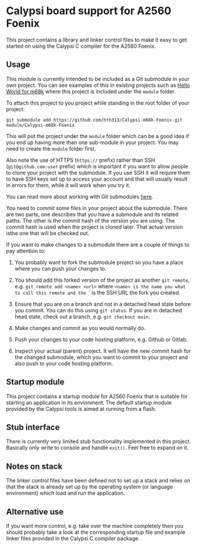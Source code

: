 Calypsi board support for A2560 Foenix
======================================

This project contains a library and linker control files to make
it easy to get started on using the Calypsi C compiler for the
A2560 Foenix.

Usage
-----

This module is currently intended to be included as a Git submodule
in your own project. You can see examples of this in existing projects
such as
[Hello World for m68k](https://github.com/hth313/Calypsi-m68k-hello-world)
where this project is included under the `module` folder.

To attach this project to you project while standing in the root folder
of your project:

```
git submodule add https://github.com/hth313/Calypsi-m68k-Foenix.git module/Calypsi-m68k-Foenix
```

This will put the project under the `module` folder which can be a
good idea if you end up having more than one sub-module in your
project. You may need to create the `module` folder first.

Also note the use of HTTPS (`https://` prefix) rather than SSH
(`git@github.com:user` prefix) which is important if you want
to allow people to clone your project with the submodule.
If you use SSH it will require them to have SSH keys set up to
access your account and that will usually result in errors
for them, while it will work when you try it.

You can read more about working with Git submodules
[here](https://git-scm.com/book/en/v2/Git-Tools-Submodules).

You need to commit some files in your project about the submodule.
There are two parts, one describes that you have a submodule and
its related paths. The other is the commit hash of the version you
are using.
The commit hash is used when the project is cloned later. That
actual version isthe one that will be checked out.

If you want to make changes to a submodule there are a couple of
things to pay attention to:

1. You probably want to fork the submodule project so you have a
   place where you can push your changes to.

2. You should add this forked version of the project as
   another `git remote`, e.g.
   `git remote add <name> <url>` where `<name> is the name you
   what to call this remote and the `<url>` is the SSH URL
   the fork you created.

3. Ensure that you are on a branch and not in a
   detached head state before you commit. You can do this
   using `git status`. If you are in detached head state, check
   out a branch, e.g. `git checkout main`.

4. Make changes and commit as you would normally do.

5. Push your changes to your code hosting platform, e.g. Github or Gitlab.

6. Inspect your actual (parent) project. It will have the new
   commit hash for the changed submodule, which you want to commit
   to your project and also push to your code hosting platform.

Startup module
--------------

This project contains a startup module for A2560 Foenix that is
suitable for starting an application in its envionment. The default
startup module provided by the Calypsi tools is aimed at running from
a flash.

Stub interface
--------------

There is currently very limited stub functionality implemented in this
project. Basically only write to console and handle `exit()`. Feel
free to expand on it.

Notes on stack
--------------

The linker control files have been defined not to set up a stack and
relies on that the stack is already set up by the operating system (or
language environment) which load and run the application.

Alternative use
---------------

If you want more control, e.g. take over the machine completely then
you should probably take a look at the corresponding startup file and
example linker files provided in the Calypsi C compiler package.
